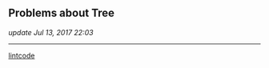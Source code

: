 ## Problems about Tree
_update Jul 13, 2017 22:03_

---
[lintcode](http://www.lintcode.com/en/problem/binary-tree-path-sum/)

